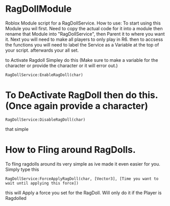 # RagDollModule
Roblox Module script for a RagDollService.
How to use:
To start using this Module you wil first. Need to copy the actual code for it into a module then rename that Module into "RagDollService", then Parent it to where you want it.
Next you will need to make all players to only play in R6. then to accsess the functions you will need to label the Service as a Variable at the top of your script.
afterwards your all set.

to Activate Ragdoll Simpley do this (Make sure to make a variable for the character or provide the character or it will error out.)

	RagDollService:EnableRagDoll(char)


 # To DeActivate RagDoll then do this. (Once again provide a character)
 	RagDollService:DisableRagDoll(char)
   that simple


# How to Fling around RagDolls.
To fling ragdolls around its very simple as ive made it even easier for you.
Simply type this

 	RagDollService:ForceApplyRagDoll(char, [Vector3], [Time you want to wait until applying this force])
this will Apply a force you set for the RagDoll. Will only do it if the Player is Ragdolled
